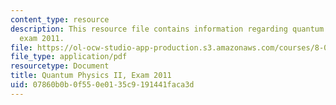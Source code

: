 ```yaml
---
content_type: resource
description: This resource file contains information regarding quantum physics II,
  exam 2011.
file: https://ol-ocw-studio-app-production.s3.amazonaws.com/courses/8-05-quantum-physics-ii-fall-2013/07860b0b0f550e0135c9191441faca3d_MIT8_05F13_final_2011.pdf
file_type: application/pdf
resourcetype: Document
title: Quantum Physics II, Exam 2011
uid: 07860b0b-0f55-0e01-35c9-191441faca3d
---
```


